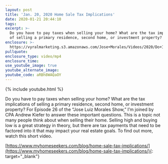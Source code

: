```yaml
---
layout: post
title: 'Jan. 20, 2020 Home Sale Tax Implications'
date: 2020-01-21 20:44:10
tags:
excerpt: >-
  Do you have to pay taxes when selling your home? What are the tax implications
  of selling a primary residence, second home, or investment property?
enclosure: >-
  https://vyralmarketing.s3.amazonaws.com/Jose+Morales/Videos/2020/Do+I+Have+to+Pay+Taxes+When+I+Sell+My+Home_+-+Southern+California+Real+Estate+Agent.mp4
pullquote:
enclosure_type: video/mp4
enclosure_time:
use_youtube_image: true
youtube_alternate_image:
youtube_code: aRBh8WAQaOY
---
```


{% include youtube.html %}

Do you have to pay taxes when selling your home? What are the tax implications of selling a primary residence, second home, or investment property? For Episode 26 of the “Jose Luiz Morales Show,” I’m joined by CPA Andrew Kiefer to answer these important questions. This is a topic not many people think about when selling their home. Selling high and buying low is a great strategy in theory, but there are tax payments that need to be factored into it that may impact your real estate goals. To find out more, watch this short video.&nbsp;&nbsp;

[https://www.myhomeseekers.com/blog/home-sale-tax-implications/](https://www.myhomeseekers.com/blog/home-sale-tax-implications/){: target="_blank"}